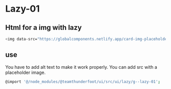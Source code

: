 # Lazy-01

## Html for a img with lazy

```sh
<img data-src="https://globalcomponents.netlify.app/card-img-placeholder.png" src="/src/img/global-components/placeholder.jpg" alt="alt text" class="g--lazy-01">
```

## use
You have to add alt text to make it work properly. You can add src with a placeholder image.
```sh
@import '@/node_modules/@teamthunderfoot/ui/src/ui/lazy/g--lazy-01';
```